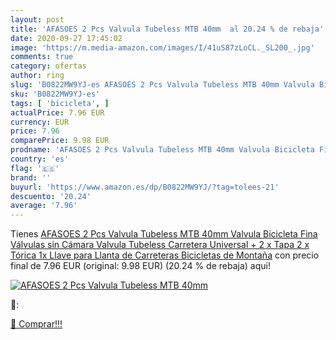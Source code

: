 ```yaml
---
layout: post
title: 'AFASOES 2 Pcs Valvula Tubeless MTB 40mm  al 20.24 % de rebaja'
date: 2020-09-27 17:45:02
image: 'https://m.media-amazon.com/images/I/41uS87zLoCL._SL200_.jpg'
comments: true
category: ofertas
author: ring
slug: 'B0822MW9YJ-es AFASOES 2 Pcs Valvula Tubeless MTB 40mm Valvula Bicicleta...'
sku: 'B0822MW9YJ-es'
tags: [ 'bicicleta', ]
actualPrice: 7.96 EUR
currency: EUR
price: 7.96
comparePrice: 9.98 EUR
prodname: 'AFASOES 2 Pcs Valvula Tubeless MTB 40mm Valvula Bicicleta Fina Válvulas sin Cámara Valvula Tubeless Carretera Universal + 2 x Tapa 2 x Tórica 1x Llave para Llanta de Carreteras Bicicletas de Montaña'
country: 'es'
flag: '🇪🇸'
brand: ''
buyurl: 'https://www.amazon.es/dp/B0822MW9YJ/?tag=tolees-21'
descuento: '20.24'
average: '7.96'
---
```


Tienes [AFASOES 2 Pcs Valvula Tubeless MTB 40mm Valvula Bicicleta Fina Válvulas sin Cámara Valvula Tubeless Carretera Universal + 2 x Tapa 2 x Tórica 1x Llave para Llanta de Carreteras Bicicletas de Montaña](https://www.amazon.es/dp/B0822MW9YJ/?tag=tolees-21) con precio final de  7.96 EUR (original: 9.98 EUR) (20.24 %  de rebaja) aqui!

[![AFASOES 2 Pcs Valvula Tubeless MTB 40mm ](https://m.media-amazon.com/images/I/41uS87zLoCL._SL200_.jpg)](https://www.amazon.es/dp/B0822MW9YJ/?tag=tolees-21)

🔎:


[🛒 Comprar!!!](https://www.amazon.es/dp/B0822MW9YJ/?tag=tolees-21)

